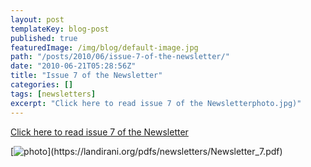 ```yaml
---
layout: post
templateKey: blog-post
published: true
featuredImage: /img/blog/default-image.jpg
path: "/posts/2010/06/issue-7-of-the-newsletter/"
date: "2010-06-21T05:28:56Z"
title: "Issue 7 of the Newsletter"
categories: []
tags: [newsletters]
excerpt: "Click here to read issue 7 of the Newsletterphoto.jpg)"
---
```


[Click here to read issue 7 of the Newsletter](https://landirani.org/pdfs/newsletters/Newsletter_7.pdf)

[![photo](https://www.landirani.org/image_library/news/full_size/4c1f1553ca7fenewsletter_7.pdf_(page_1_of_4).jpg)](https://landirani.org/pdfs/newsletters/Newsletter_7.pdf)